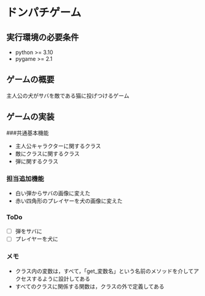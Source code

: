 # ドンパチゲーム
## 実行環境の必要条件
* python >= 3.10
* pygame >= 2.1

## ゲームの概要
主人公の犬がサバを敵である猫に投げつけるゲーム

## ゲームの実装
###共通基本機能
* 主人公キャラクターに関するクラス
* 敵にクラスに関するクラス
* 弾に関するクラス
### 担当追加機能
* 白い弾からサバの画像に変えた
* 赤い四角形のプレイヤーを犬の画像に変えた
### ToDo
- [ ] 弾をサバに
- [ ] プレイヤーを犬に
### メモ
* クラス内の変数は，すべて，「get_変数名」という名前のメソッドを介してアクセスするように設計してある
* すべてのクラスに関係する関数は，クラスの外で定義してある
